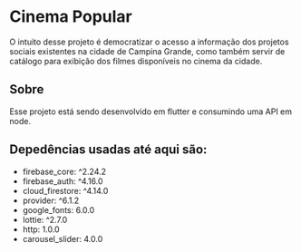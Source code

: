 # Cinema Popular

O intuito desse projeto é democratizar o acesso a informação dos projetos sociais existentes na cidade de Campina Grande, como também servir de catálogo para exibição dos filmes disponíveis no cinema da cidade.

## Sobre

Esse projeto está sendo desenvolvido em flutter e consumindo uma API em node.

## Depedências usadas até aqui são:

- firebase_core: ^2.24.2
- firebase_auth: ^4.16.0
- cloud_firestore: ^4.14.0
- provider: ^6.1.2
- google_fonts: 6.0.0
- lottie: ^2.7.0
- http: 1.0.0
- carousel_slider: 4.0.0
